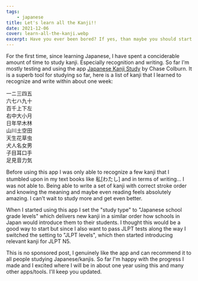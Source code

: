 ```yaml
---
tags: 
    - japanese
title: Let's learn all the Kanji!!
date: 2021-12-06
cover: learn-all-the-kanji.webp
excerpt: Have you ever been bored? If yes, than maybe you should start learning kanji. It's the perfect way of spending countless days without every having to feel boredom again. KEKW.
---
```


For the first time, since learning Japanese, I have spent a conciderable amount of time to study kanji. Especially recognition and writing. So far I'm mostly testing and using the app [Japanese Kanji Study](https://play.google.com/store/apps/details?id=com.mindtwisted.kanjistudy&hl=de&gl=US) by Chase Colburn. It is a superb tool for studying so far, here is a list of kanji that I learned to recognize and write within about one week:

<p class="jp jp--vertical">
    一ニ三四五<br />
    六七ハ九十<br />
    百千上下左<br />
    右中大小月<br />
    日年早木林<br />
    山川土空田<br />
    天生花草虫<br />
    犬人名女男<br />
    子目耳口手<br />
    足見音力気
</p>

Before using this app I was only able to recognize a few kanji that I stumbled upon in my text books like <span class="jp">私[わたし]</span> and in terms of writing... I was not able to. Being able to write a set of kanji with correct stroke order and knowing the meaning and maybe even reading feels absolutely amazing. I can't wait to study more and get even better.

When I started using this app I set the "study type" to "Japanese school grade levels" which delivers new kanji in a similar order how schools in Japan would introduce them to their students. I thought this would be a good way to start but since I also want to pass JLPT tests along the way I switched the setting to "JLPT levels", which then started introducing relevant kanji for JLPT N5.

This is no sponsored post, I genuinely like the app and can recommend it to all people studying Japanese/kanjis. So far I'm happy with the progress I made and I excited where I will be in about one year using this and many other apps/tools. I'll keep you updated.